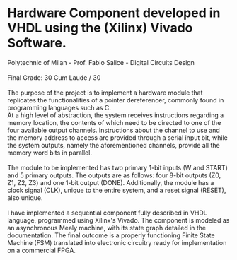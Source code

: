 # Hardware Component developed in VHDL using the (Xilinx) Vivado Software.
Polytechnic of Milan - Prof. Fabio Salice - Digital Circuits Design<br><br>
Final Grade: 30 Cum Laude / 30<br><br>
The purpose of the project is to implement a hardware module that replicates the functionalities of a pointer dereferencer, commonly found in programming languages such as C.<br>
At a high level of abstraction, the system receives instructions regarding a memory location, the contents of which need to be directed to one of the four available output channels. Instructions about the channel to use and the memory address to access are provided through a serial input bit, while the system outputs, namely the aforementioned channels, provide all the memory word bits in parallel.<br><br>
The module to be implemented has two primary 1-bit inputs (W and START) and 5 primary outputs. The outputs are as follows: four 8-bit outputs (Z0, Z1, Z2, Z3) and one 1-bit output (DONE). Additionally, the module has a clock signal (CLK), unique to the entire system, and a reset signal (RESET), also unique.<br><br>
I have implemented a sequential component fully described in VHDL language, programmed using Xilinx's Vivado. The component is modeled as an asynchronous Mealy machine, with its state graph detailed in the documentation. The final outcome is a properly functioning Finite State Machine (FSM) translated into electronic circuitry ready for implementation on a commercial FPGA.
